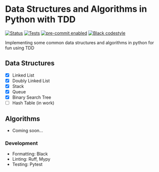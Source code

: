 # Data Structures and Algorithms in Python with TDD
<!-- badges-begin -->

[![Status][status badge]][status badge]
[![Tests][github actions badge]][github actions page]
[![pre-commit enabled][pre-commit badge]][pre-commit project]
[![Black codestyle][black badge]][black project]

[black badge]: https://img.shields.io/badge/code%20style-black-000000.svg
[black project]: https://github.com/psf/black
[github actions badge]: https://github.com/jasonwashburn/dsa-python/workflows/Lint_And_Test/badge.svg
[github actions page]: https://github.com/jasonwashburn/dsa-python/actions?workflow=Lint_And_Test
[github page]: https://github.com/jasonwashburn/dsa-python
[pre-commit badge]: https://img.shields.io/badge/pre--commit-enabled-brightgreen?logo=pre-commit&logoColor=white
[pre-commit project]: https://pre-commit.com/
[status badge]: https://badgen.net/badge/status/alpha/d8624d

<!-- badges-end -->

Implementing some common data structures and algorithms in python for fun using TDD

## Data Structures
- [x] Linked List
- [x] Doubly Linked List
- [x] Stack
- [x] Queue
- [x] Binary Search Tree
- [ ] Hash Table (in work)

## Algorithms
- Coming soon...

### Development

- Formatting: Black
- Linting: Ruff, Mypy
- Testing: Pytest
